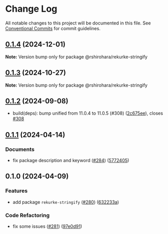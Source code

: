 # Change Log

All notable changes to this project will be documented in this file.
See [Conventional Commits](https://conventionalcommits.org) for commit guidelines.

## [0.1.4](https://github.com/RShirohara/unified-webnovel/compare/@rshirohara/rekurke-stringify@0.1.3...@rshirohara/rekurke-stringify@0.1.4) (2024-12-01)

**Note:** Version bump only for package @rshirohara/rekurke-stringify

## [0.1.3](https://github.com/RShirohara/unified-webnovel/compare/@rshirohara/rekurke-stringify@0.1.2...@rshirohara/rekurke-stringify@0.1.3) (2024-10-27)

**Note:** Version bump only for package @rshirohara/rekurke-stringify

## [0.1.2](https://github.com/RShirohara/unified-webnovel/compare/@rshirohara/rekurke-stringify@0.1.1...@rshirohara/rekurke-stringify@0.1.2) (2024-09-08)

* build(deps): bump unified from 11.0.4 to 11.0.5 (#308) ([2c675ee](https://github.com/RShirohara/unified-webnovel/commit/2c675ee)), closes [#308](https://github.com/RShirohara/unified-webnovel/issues/308)

## [0.1.1](https://github.com/RShirohara/unified-webnovel/compare/@rshirohara/rekurke-stringify@0.1.0...@rshirohara/rekurke-stringify@0.1.1) (2024-04-14)

### Documents

* fix package description and keyword ([#284](https://github.com/RShirohara/unified-webnovel/issues/284)) ([5772405](https://github.com/RShirohara/unified-webnovel/commit/5772405051d050e8e7a6f9fbf2e03c6b88304e54))

## 0.1.0 (2024-04-09)

### Features

* add package `rekurke-stringify` ([#280](https://github.com/RShirohara/unified-webnovel/issues/280)) ([632233a](https://github.com/RShirohara/unified-webnovel/commit/632233a950e58fda1d39e9d4053b8f0303c16e3a))

### Code Refactoring

* fix some issues ([#281](https://github.com/RShirohara/unified-webnovel/issues/281)) ([97e0d91](https://github.com/RShirohara/unified-webnovel/commit/97e0d9136b0e310dedad44e581ba70eea6d23e30))
